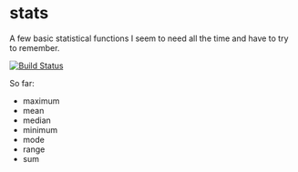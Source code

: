 stats
=====

A few basic statistical functions I seem to need all the time and have to try to remember.

[![Build Status](https://travis-ci.org/banterability/stats.svg?branch=master)](https://travis-ci.org/banterability/stats)

So far:

* maximum
* mean
* median
* minimum
* mode
* range
* sum
